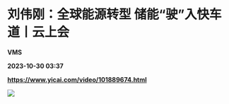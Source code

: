 # 刘伟刚：全球能源转型 储能“驶”入快车道丨云上会
**VMS**

**2023-10-30 03:37**

**https://www.yicai.com/video/101889674.html**

![](http://imgcdn.yicai.com/vms-new/2023/10/77b453fd25caacbf00821f300aa0b878_pPTG.jpg)